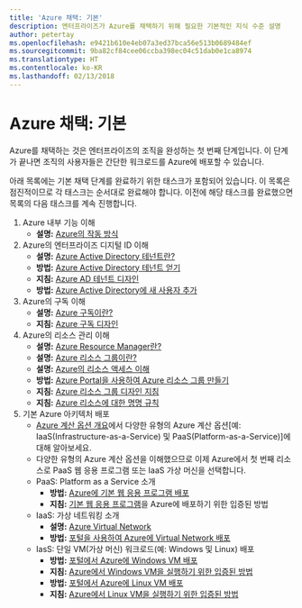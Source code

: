 ```yaml
---
title: 'Azure 채택: 기본'
description: 엔터프라이즈가 Azure를 채택하기 위해 필요한 기본적인 지식 수준 설명
author: petertay
ms.openlocfilehash: e9421b610e4eb07a3ed37bca56e513b0689484ef
ms.sourcegitcommit: 9ba82cf84cee06ccba398ec04c51dab0e1ca8974
ms.translationtype: HT
ms.contentlocale: ko-KR
ms.lasthandoff: 02/13/2018
---
```

# <a name="adopting-azure-foundational"></a>Azure 채택: 기본

Azure를 채택하는 것은 엔터프라이즈의 조직을 완성하는 첫 번째 단계입니다. 이 단계가 끝나면 조직의 사용자들은 간단한 워크로드를 Azure에 배포할 수 있습니다.

아래 목록에는 기본 채택 단계를 완료하기 위한 태스크가 포함되어 있습니다. 이 목록은 점진적이므로 각 태스크는 순서대로 완료해야 합니다. 이전에 해당 태스크를 완료했으면 목록의 다음 태스크를 계속 진행합니다. 

1. Azure 내부 기능 이해
    - **설명:** [Azure의 작동 방식](azure-explainer.md)
2. Azure의 엔터프라이즈 디지털 ID 이해
    - **설명:** [Azure Active Directory 테넌트란?](tenant-explainer.md)
    - **방법:** [Azure Active Directory 테넌트 얻기](/azure/active-directory/develop/active-directory-howto-tenant?toc=/azure/architecture/cloud-adoption-guide/toc.json)
    - **지침:** [Azure AD 테넌트 디자인](tenant.md)
    - **방법:** [Azure Active Directory에 새 사용자 추가](/azure/active-directory/add-users-azure-active-directory?toc=/azure/architecture/cloud-adoption-guide/toc.json)    
3. Azure의 구독 이해
    - **설명:** [Azure 구독이란?](subscription-explainer.md)
    - **지침:** [Azure 구독 디자인](subscription.md)
4. Azure의 리소스 관리 이해 
    - **설명:** [Azure Resource Manager란?](resource-manager-explainer.md)
    - **설명:** [Azure 리소스 그룹이란?](resource-group-explainer.md)
    - **설명:** [Azure의 리소스 액세스 이해](/azure/active-directory/active-directory-understanding-resource-access?toc=/azure/architecture/cloud-adoption-guide/toc.json)
    - **방법:** [Azure Portal을 사용하여 Azure 리소스 그룹 만들기](/azure/azure-resource-manager/resource-group-portal?toc=/azure/architecture/cloud-adoption-guide/toc.json)
    - **지침:** [Azure 리소스 그룹 디자인 지침](resource-group.md)
    - **지침:** [Azure 리소스에 대한 명명 규칙](/azure/architecture/best-practices/naming-conventions?toc=/azure/architecture/cloud-adoption-guide/toc.json)
5. 기본 Azure 아키텍처 배포
    - [Azure 계산 옵션 개요](/azure/architecture/guide/technology-choices/compute-overview?toc=/azure/architecture/cloud-adoption-guide/toc.json)에서 다양한 유형의 Azure 계산 옵션[예: IaaS(Infrastructure-as-a-Service) 및 PaaS(Platform-as-a-Service)]에 대해 알아보세요.
    - 다양한 유형의 Azure 계산 옵션을 이해했으므로 이제 Azure에서 첫 번째 리소스로 PaaS 웹 응용 프로그램 또는 IaaS 가상 머신을 선택합니다.
    - PaaS: Platform as a Service 소개
        - **방법:** [Azure에 기본 웹 응용 프로그램 배포](/azure/app-service/app-service-web-overview?toc=/azure/architecture/cloud-adoption-guide/toc.json)
        - **지침:** [기본 웹 응용 프로그램](/azure/architecture/reference-architectures/app-service-web-app/basic-web-app?toc=/azure/architecture/cloud-adoption-guide/toc.json)을 Azure에 배포하기 위한 입증된 방법
    - IaaS: 가상 네트워킹 소개
        - **설명:** [Azure Virtual Network](/azure/virtual-network/virtual-networks-overview?toc=/azure/architecture/cloud-adoption-guide/toc.json)
        - **방법:** [포털을 사용하여 Azure에 Virtual Network 배포](/azure/virtual-network/virtual-networks-create-vnet-arm-pportal?toc=/azure/architecture/cloud-adoption-guide/toc.json)
    - IasS: 단일 VM(가상 머신) 워크로드(예: Windows 및 Linux) 배포
        - **방법:** [포털에서 Azure에 Windows VM 배포](/azure/virtual-machines/windows/quick-create-portal?toc=/azure/architecture/cloud-adoption-guide/toc.json)
        - **지침:** [Azure에서 Windows VM을 실행하기 위한 입증된 방법](/azure/architecture/reference-architectures/virtual-machines-windows/single-vm?toc=/azure/architecture/cloud-adoption-guide/toc.json)
        - **방법:** [포털에서 Azure에 Linux VM 배포](/azure/virtual-machines/linux/quick-create-portal?toc=/azure/architecture/cloud-adoption-guide/toc.json)
        - **지침:** [Azure에서 Linux VM을 실행하기 위한 입증된 방법](/azure/architecture/reference-architectures/virtual-machines-linux/single-vm?toc=/azure/architecture/cloud-adoption-guide/toc.json)
